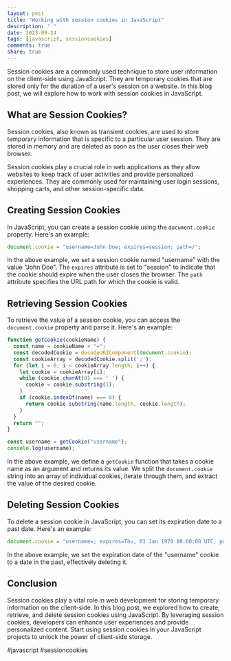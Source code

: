 ```yaml
---
layout: post
title: "Working with session cookies in JavaScript"
description: " "
date: 2023-09-24
tags: [javascript, sessioncookies]
comments: true
share: true
---
```


Session cookies are a commonly used technique to store user information on the client-side using JavaScript. They are temporary cookies that are stored only for the duration of a user's session on a website. In this blog post, we will explore how to work with session cookies in JavaScript.

## What are Session Cookies?

Session cookies, also known as transient cookies, are used to store temporary information that is specific to a particular user session. They are stored in memory and are deleted as soon as the user closes their web browser.

Session cookies play a crucial role in web applications as they allow websites to keep track of user activities and provide personalized experiences. They are commonly used for maintaining user login sessions, shopping carts, and other session-specific data.

## Creating Session Cookies

In JavaScript, you can create a session cookie using the `document.cookie` property. Here's an example:

```javascript
document.cookie = "username=John Doe; expires=session; path=/";
```

In the above example, we set a session cookie named "username" with the value "John Doe". The `expires` attribute is set to "session" to indicate that the cookie should expire when the user closes the browser. The `path` attribute specifies the URL path for which the cookie is valid.

## Retrieving Session Cookies

To retrieve the value of a session cookie, you can access the `document.cookie` property and parse it. Here's an example:

```javascript
function getCookie(cookieName) {
  const name = cookieName + "=";
  const decodedCookie = decodeURIComponent(document.cookie);
  const cookieArray = decodedCookie.split(';');
  for (let i = 0; i < cookieArray.length; i++) {
    let cookie = cookieArray[i];
    while (cookie.charAt(0) === ' ') {
      cookie = cookie.substring(1);
    }
    if (cookie.indexOf(name) === 0) {
      return cookie.substring(name.length, cookie.length);
    }
  }
  return "";
}

const username = getCookie("username");
console.log(username);
```

In the above example, we define a `getCookie` function that takes a cookie name as an argument and returns its value. We split the `document.cookie` string into an array of individual cookies, iterate through them, and extract the value of the desired cookie.

## Deleting Session Cookies

To delete a session cookie in JavaScript, you can set its expiration date to a past date. Here's an example:

```javascript
document.cookie = "username=; expires=Thu, 01 Jan 1970 00:00:00 UTC; path=/;";
```

In the above example, we set the expiration date of the "username" cookie to a date in the past, effectively deleting it.

## Conclusion

Session cookies play a vital role in web development for storing temporary information on the client-side. In this blog post, we explored how to create, retrieve, and delete session cookies using JavaScript. By leveraging session cookies, developers can enhance user experiences and provide personalized content. Start using session cookies in your JavaScript projects to unlock the power of client-side storage.

\#javascript #sessioncookies